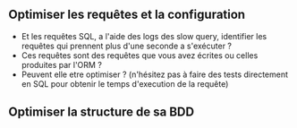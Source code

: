 



## Optimiser les requêtes et la configuration 

* Et les requêtes SQL, a l'aide des logs des slow query, identifier les requêtes qui prennent plus d'une seconde a s'exécuter ?
* Ces requêtes sont des requêtes que vous avez écrites ou celles produites par l'ORM ? 
* Peuvent elle etre optimiser ? (n'hésitez pas à faire des tests directement en SQL pour obtenir le temps d'execution de la requête)

## Optimiser la structure de sa BDD 